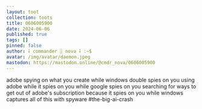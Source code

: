 ```yaml
---
layout: toot
collection: toots
title: 0606005900
date: 2024-06-06
published: true
tags: []
pinned: false
author: ⸸ commander ░ nova ⸸ :~$
avatar: /img/avatar/daemon.jpeg
mastodon: https://mastodon.online/@cmdr_nova/0606005900
---
```


adobe spying on what you create while windows double spies on you using adobe while it spies on you while google spies on you searching for ways to get out of adobe's subscription because it spies on you while windows captures all of this with spyware #the-big-ai-crash
